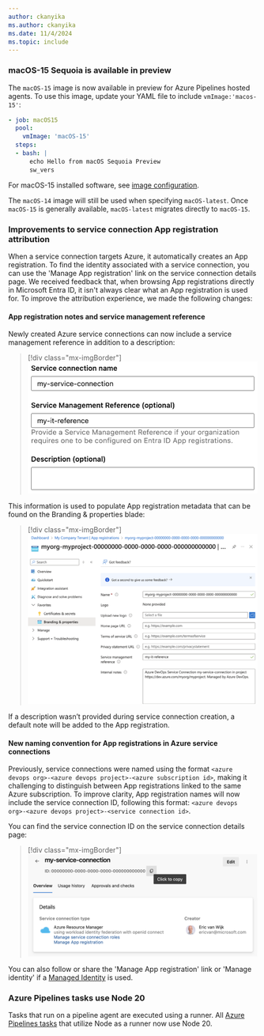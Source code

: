 ```yaml
---
author: ckanyika
ms.author: ckanyika
ms.date: 11/4/2024
ms.topic: include
---
```


### macOS-15 Sequoia is available in preview

The `macOS-15` image is now available in preview for Azure Pipelines hosted agents. To use this image, update your YAML file to include `vmImage:'macos-15'`:  

```yaml
- job: macOS15
  pool:
    vmImage: 'macOS-15'
  steps:
  - bash: |
      echo Hello from macOS Sequoia Preview
      sw_vers
```

For macOS-15 installed software, see [image configuration](https://github.com/actions/runner-images/blob/main/images/macos/macos-15-Readme.md).

The `macOS-14` image will still be used when specifying `macOS-latest`. Once `macOS-15` is generally available, `macOS-latest` migrates directly to `macOS-15`.

### Improvements to service connection App registration attribution

When a service connection targets Azure, it automatically creates an App registration. 
To find the identity associated with a service connection, you can use the 'Manage App registration' link on the service connection details page. We received feedback that, when browsing App registrations directly in Microsoft Entra ID, it isn't always clear what an App registration is used for. To improve the attribution experience, we made the following changes:

#### App registration notes and service management reference

Newly created Azure service connections can now include a service management reference in addition to a description:

> [!div class="mx-imgBorder"]
> ![Screenshot of service connection creation page.](../../media/247-pipelines-02.png "Screenshot of service connection creation details")

This information is used to populate App registration metadata that can be found on the Branding & properties blade:

> [!div class="mx-imgBorder"]
> ![Screenshot of app registration properties.](../../media/247-pipelines-03.png "Screenshot of app registration properties")

If a description wasn’t provided during service connection creation, a default note will be added to the App registration.

#### New naming convention for App registrations in Azure service connections

Previously, service connections were named using the format `<azure devops org>-<azure devops project>-<azure subscription id>`, making it challenging to distinguish between App registrations linked to the same Azure subscription. To improve clarity, App registration names will now include the service connection ID, following this format: `<azure devops org>-<azure devops project>-<service connection id>`.

You can find the service connection ID on the service connection details page:

> [!div class="mx-imgBorder"]
> ![Screenshot of service connection details page.](../../media/247-pipelines-01.png "Screenshot of service connection details page")

You can also follow or share the 'Manage App registration' link or 'Manage identity' if a [Managed Identity](/azure/devops/release-notes/2024/pipelines/sprint-246-update#azure-service-connection-managed-identity-support) is used.

### Azure Pipelines tasks use Node 20

Tasks that run on a pipeline agent are executed using a runner. All [Azure Pipelines tasks](/azure/devops/pipelines/tasks/reference) that utilize Node as a runner now use Node 20.
